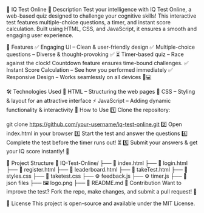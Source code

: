 🧠 IQ Test Online
🌟 Description
Test your intelligence with IQ Test Online, a web-based quiz designed to challenge your cognitive skills! This interactive test features multiple-choice questions, a timer, and instant score calculation. Built using HTML, CSS, and JavaScript, it ensures a smooth and engaging user experience.

🚀 Features
✅ Engaging UI – Clean & user-friendly design
✅ Multiple-choice questions – Diverse & thought-provoking
✅ ⏳ Timer-based quiz – Race against the clock! Countdown feature ensures time-bound challenges.
✅ Instant Score Calculation – See how you performed immediately
✅ Responsive Design – Works seamlessly on all devices 📱💻

🛠️ Technologies Used
🔹 HTML – Structuring the web pages
🎨 CSS – Styling & layout for an attractive interface
⚡ JavaScript – Adding dynamic functionality & interactivity
📖 How to Use
1️⃣ Clone the repository:

git clone https://github.com/your-username/iq-test-online.git
2️⃣ Open index.html in your browser
3️⃣ Start the test and answer the questions
4️⃣ Complete the test before the timer runs out! ⏳
5️⃣ Submit your answers & get your IQ score instantly! 🎯

📂 Project Structure
📁 IQ-Test-Online/
├── 📜 index.html
├── 📜 login.html
├── 📜 register.html
├── 📜 leaderboard.html
├── 📜 takeTest.html
├── 🎨 styles.css
├── 🎨 taketest.css
├── ⚙️ feedback.js
├── ⚙️ timer.js
├── 📜 json files
├── 🖼️ logo.png
├── 📖 README.md
🤝 Contribution
Want to improve the test? Fork the repo, make changes, and submit a pull request! 🚀

📜 License
This project is open-source and available under the MIT License.

